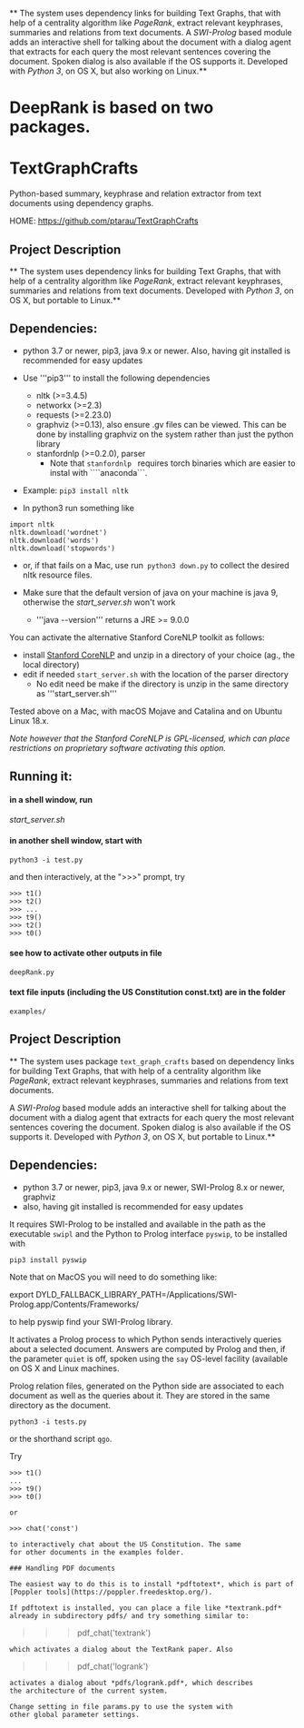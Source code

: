 
** The system uses dependency links for building Text Graphs, that with help of a centrality algorithm like *PageRank*, extract relevant keyphrases, summaries and relations from text documents. A *SWI-Prolog* based module adds an interactive shell for talking about the document with a dialog agent that extracts for each query the most relevant sentences covering the document. Spoken dialog is also available if the OS supports it. Developed with *Python 3*, on OS X, but also working on Linux.**


# DeepRank is based on two packages.

# TextGraphCrafts

Python-based summary, keyphrase and relation extractor from text documents using dependency graphs.

HOME: https://github.com/ptarau/TextGraphCrafts

## Project Description

** The system uses dependency links for building Text Graphs, that with help of a centrality algorithm like *PageRank*, extract relevant keyphrases, summaries and relations from text documents.  Developed with *Python 3*, on OS X, but portable to Linux.**


## Dependencies:

- python 3.7 or newer, pip3, java 9.x or newer. Also, having git installed is recommended for easy updates
- Use '''pip3''' to install the following dependencies
    - nltk (>=3.4.5)
    - networkx (>=2.3)
    - requests (>=2.23.0)
    - graphviz (>=0.13), also ensure .gv files can be viewed. This can be done by installing graphviz on the system rather than just the python library
    - stanfordnlp (>=0.2.0), parser
        - Note that ```stanfordnlp ``` requires torch binaries which are easier to instal with ````anaconda```. 

- Example: ```pip3 install nltk```

-  In python3 run something like 

```
import nltk
nltk.download('wordnet')
nltk.download('words')
nltk.download('stopwords')
```

- or, if that fails on a Mac, use run``` python3 down.py``` 
to collect the desired nltk resource files.


- Make sure that the default version of java on your machine is java 9, otherwise the *start_server.sh* won't work
    - '''java --version''' returns a JRE >= 9.0.0

You can activate the alternative Stanford CoreNLP toolkit as follows:

- install [Stanford CoreNLP](https://stanfordnlp.github.io/CoreNLP/) and unzip in a directory of your choice (ag., the local directory)
- edit if needed ```start_server.sh``` with the location of the parser directory
    - No edit need be make if the directory is unzip in the same directory as '''start_server.sh'''

Tested above on a Mac, with macOS Mojave and Catalina and on Ubuntu Linux 18.x.

*Note however that the Stanford CoreNLP is GPL-licensed, which can place restrictions on proprietary software activating this option.*

## Running it:
#### in a shell window, run
 *start_server.sh*
#### in another shell window, start with

```python3 -i test.py```

and then interactively, at the ">>>" prompt, try

```
>>> t1()
>>> t2()
>>> ...
>>> t9()
>>> t2()
>>> t0()
```

#### see how to activate other outputs in file 

```deepRank.py```

#### text file inputs (including the US Constitution const.txt) are in the folder

```examples/```

 
## Project Description

** The system uses package ```text_graph_crafts``` based on dependency links for building Text Graphs, that with help of a centrality algorithm like *PageRank*, extract relevant keyphrases, summaries and relations from text documents. 

A *SWI-Prolog* based module adds an interactive shell for talking about the document with a dialog agent that extracts for each query the most relevant sentences covering the document. Spoken dialog is also available if the OS supports it. Developed with *Python 3*, on OS X, but portable to Linux.**


## Dependencies:

- python 3.7 or newer, pip3, java 9.x or newer, SWI-Prolog 8.x or newer, graphviz
- also, having git installed is recommended for easy updates

It requires SWI-Prolog to be installed and available in the path as the executable ```swipl``` and the Python to Prolog interface ```pyswip```, to be installed with

```pip3 install pyswip```
 
Note that on MacOS you will need to do something like:

export DYLD_FALLBACK_LIBRARY_PATH=/Applications/SWI-Prolog.app/Contents/Frameworks/

to help pyswip find your SWI-Prolog library.

It activates a Prolog process to which Python sends interactively queries about a selected document. Answers are computed by Prolog and then, if the parameter ```quiet``` is off, spoken using the ```say``` OS-level facility (available on OS X and Linux machines.

Prolog relation files, generated on the Python side are associated to each document as well as the queries about it. They are stored in the same directory as the document.

 ```python3 -i tests.py```
 
or the shorthand script ```qgo```.
 

Try
```
>>> t1() 
...
>>> t9()
>>> t0()

or

>>> chat('const')

to interactively chat about the US Constitution. The same
for other documents in the examples folder.

### Handling PDF documents

The easiest way to do this is to install *pdftotext*, which is part of [Poppler tools](https://poppler.freedesktop.org/).

If pdftotext is installed, you can place a file like *textrank.pdf*
already in subdirectory pdfs/ and try something similar to:

```
>>> pdf_chat('textrank')
```
which activates a dialog about the TextRank paper. Also

```
>>> pdf_chat('logrank')
```
activates a dialog about *pdfs/logrank.pdf*, which describes
the architecture of the current system.

Change setting in file params.py to use the system with
other global parameter settings.



